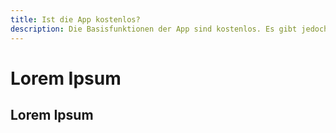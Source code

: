 ```yaml
---
title: Ist die App kostenlos?
description: Die Basisfunktionen der App sind kostenlos. Es gibt jedoch ein optionales Abo-Modell für zusätzliche Plus-Funktionen.
---
```


# Lorem Ipsum

## Lorem Ipsum
